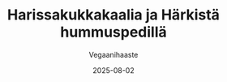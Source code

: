---
title: "Harissakukkakaalia ja Härkistä hummuspedillä"
image: "https://vegaanibotti.lauravuo.me/2025/08/2025-08-02_small.png"
date: 2025-08-02
receipt_url: "https://vegaanihaaste.fi/reseptit/harissakukkakaalia-ja-harkista-hummuspedilla"
author: "Vegaanihaaste"
---